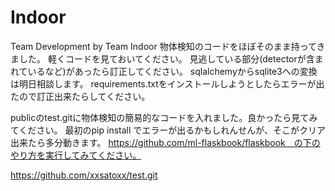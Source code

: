 # Indoor
Team Development by Team Indoor
物体検知のコードをほぼそのまま持ってきました。
軽くコードを見ておいてください。
見逃している部分(detectorが含まれているなど)があったら訂正してください。
sqlalchemyからsqlite3への変換は明日相談します。
requirements.txtをインストールしようとしたらエラーが出たので訂正出来たらしてください。

publicのtest.gitに物体検知の簡易的なコードを入れました。良かったら見てみてください。
最初のpip install でエラーが出るかもしれんせんが、そこがクリア出来たら多分動きます。
https://github.com/ml-flaskbook/flaskbook　の下のやり方を実行してみてください。

https://github.com/xxsatoxx/test.git
